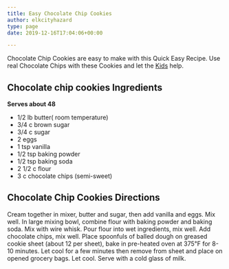```yaml
---
title: Easy Chocolate Chip Cookies
author: elkcityhazard
type: page
date: 2019-12-16T17:04:06+00:00

---
```

Chocolate Chip Cookies are easy to make with this Quick Easy Recipe. Use real Chocolate Chips with these Cookies and let the [Kids][1] help.

## Chocolate chip cookies Ingredients

**Serves about 48**

  * 1/2 lb butter( room temperature)
  * 3/4 c brown sugar
  * 3/4 c sugar
  * 2 eggs
  * 1 tsp vanilla
  * 1/2 tsp baking powder
  * 1/2 tsp baking soda
  * 2 1/2 c flour
  * 3 c chocolate chips (semi-sweet)

## Chocolate Chip Cookies Directions

Cream together in mixer, butter and sugar, then add vanilla and eggs. Mix well. In large mixing bowl, combine flour with baking powder and baking soda. Mix with wire whisk. Pour flour into wet ingredients, mix well. Add chocolate chips, mix well. Place spoonfuls of balled dough on greased cookie sheet (about 12 per sheet), bake in pre-heated oven at 375&#8457; for 8-10 minutes. Let cool for a few minutes then remove from sheet and place on opened grocery bags. Let cool. Serve with a cold glass of milk.

 [1]: /wordpress/kids-corner-recipes/
